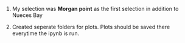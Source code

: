 1. My selection was **Morgan point** as the first selection in addition to Nueces Bay

2. Created seperate folders for plots. Plots should be saved there everytime the ipynb is run.
